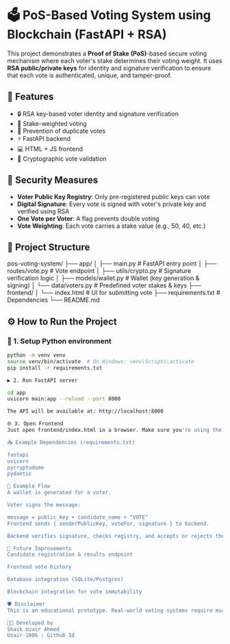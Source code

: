 # 🗳️ PoS-Based Voting System using Blockchain (FastAPI + RSA)

This project demonstrates a **Proof of Stake (PoS)**-based secure voting mechanism where each voter's stake determines their voting weight. It uses **RSA public/private keys** for identity and signature verification to ensure that each vote is authenticated, unique, and tamper-proof.


## 🚀 Features

- 🔒 RSA key-based voter identity and signature verification
- 🧠 Stake-weighted voting
- 📜 Prevention of duplicate votes
- ⚡ FastAPI backend
- 💻 HTML + JS frontend
- 🧪 Cryptographic vote validation


## 🔐 Security Measures

- **Voter Public Key Registry**: Only pre-registered public keys can vote
- **Digital Signature**: Every vote is signed with voter's private key and verified using RSA
- **One Vote per Voter**: A flag prevents double voting
- **Vote Weighting**: Each vote carries a stake value (e.g., 50, 40, etc.)


## 🧰 Project Structure

pos-voting-system/
├── app/
│ ├── main.py # FastAPI entry point
│ ├── routes/vote.py # Vote endpoint
│ ├── utils/crypto.py # Signature verification logic
│ ├── models/wallet.py # Wallet (key generation & signing)
│ └── data/voters.py # Predefined voter stakes & keys
├── frontend/
│ └── index.html # UI for submitting vote
├── requirements.txt # Dependencies
└── README.md


## ⚙️ How to Run the Project

### 🐍 1. Setup Python environment

```bash
python -m venv venv
source venv/bin/activate  # On Windows: venv\Scripts\activate
pip install -r requirements.txt

▶️ 2. Run FastAPI server

cd app
uvicorn main:app --reload --port 8000

The API will be available at: http://localhost:8000

🌐 3. Open Frontend
Just open frontend/index.html in a browser. Make sure you're using the correct API URL in the fetch() call (e.g., http://localhost:8000/vote/).

📥 Example Dependencies (requirements.txt)

fastapi
uvicorn
pycryptodome
pydantic

🧪 Example Flow
A wallet is generated for a voter.

Voter signs the message:

message = public_key + candidate_name + "VOTE"
Frontend sends { senderPublicKey, voteFor, signature } to backend.

Backend verifies signature, checks registry, and accepts or rejects the vote.

📌 Future Improvements
Candidate registration & results endpoint

Frontend vote history

Database integration (SQLite/Postgres)

Blockchain integration for vote immutability

🛡️ Disclaimer
This is an educational prototype. Real-world voting systems require much more rigorous security, auditing, and legal oversight.

🧑‍💻 Developed by
Shaik Uzair Ahmed
Uzair-1006 : Github Id

